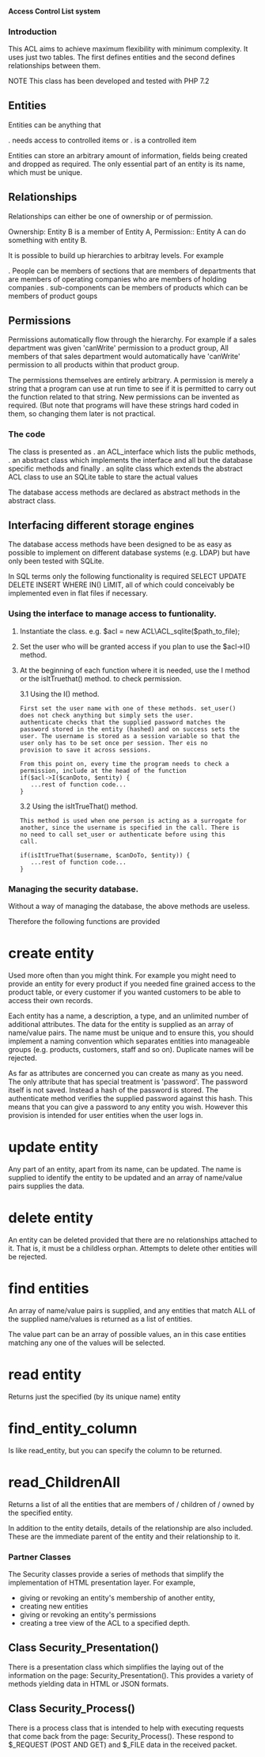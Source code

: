 #### Access Control List system ####

### Introduction ###

This ACL aims to achieve maximum flexibility with minimum complexity.
It uses just two tables. The first defines entities and the second
defines relationships between them.

NOTE This class has been developed and tested with PHP 7.2

## Entities ## 

Entities can be anything that 

. needs access to controlled items or 
. is a controlled item

Entities can store an arbitrary amount of information, fields being
created and dropped as required. The only essential part of an entity
is its name, which must be unique.

## Relationships ##

Relationships can either be one of ownership or of permission.

Ownership:  Entity B is a member of Entity A, 
Permission:: Entity A can do something with entity B.

It is possible to build up hierarchies to arbitray levels. For example

. People can be members of sections that are members of departments that
  are members of operating companies who are members of holding companies
. sub-components can be members of products which can be members of
  product goups

## Permissions ##

Permissions automatically flow through the hierarchy. For example if a 
sales department was given 'canWrite' permission to a product group, All
members of that sales department would automatically have 'canWrite'
permission to all products within that product group.

The permissions themselves are entirely arbitrary. A permission is 
merely a string that a program can use at run time to see if it is
permitted to carry out the function related to that string. New 
permissions can be invented as required. (But note that programs will
have these strings hard coded in them, so changing them later is not 
practical.

### The code ###

The class is presented as 
. an ACL_interface which lists the public methods, 
. an abstract class which implements the interface and all but the 
  database specific methods and finally
. an sqlite class which extends the abstract ACL class to use an 
  SQLite table to stare the actual values

The database access methods are declared as abstract methods in the
abstract class. 

## Interfacing different storage engines ##

The database access methods have been designed to be as easy as possible 
to implement on different database systems (e.g. LDAP) but have only been
tested with SQLite.

In SQL terms only the following functionality is required
SELECT UPDATE DELETE INSERT WHERE IN() LIMIT, all of which could
conceivably be implemented even in flat files if necessary.

### Using the interface to manage access to funtionality. ###

1. Instantiate the class. e.g. $acl = new ACL\ACL_sqlite($path_to_file);
2. Set the user who will be granted access if you plan to use the 
   $acl->I() method.
3. At the beginning of each function where it is needed, use the I
   method or the isItTruethat() method. to check permission.
   
   3.1 Using the I() method.
 
       First set the user name with one of these methods. set_user()
       does not check anything but simply sets the user. 
       authenticate checks that the supplied password matches the 
       password stored in the entity (hashed) and on success sets the
       user. The username is stored as a session variable so that the
       user only has to be set once per session. Ther eis no 
       provision to save it across sessions.
       
       From this point on, every time the program needs to check a 
       permission, include at the head of the function
       if($acl->I($canDoto, $entity) {
          ...rest of function code...
       }
       
   3.2 Using the isItTrueThat() method.
 
       This method is used when one person is acting as a surrogate for
       another, since the username is specified in the call. There is
       no need to call set_user or authenticate before using this
       call.
       
       if(isItTrueThat($username, $canDoTo, $entity)) {
          ...rest of function code...
       }

### Managing the security database. ###

Without a way of managing the database, the above methods are useless.

Therefore the following functions are provided

# create entity #

Used more often than you might think. For example you might need to
provide an entity for every product if you needed fine grained access
to the product table, or every customer if you wanted customers to be 
able to access their own records. 

Each entity has a name, a description, a type, and an unlimited
number of additional attributes. The data for the entity is supplied
as an array of name/value pairs. The name must be unique and to ensure
this, you should implement a naming convention which separates entities
into manageable groups (e.g. products, customers, staff and so on). 
Duplicate names will be rejected.

As far as attributes are concerned you can create as many as you need.
The only attribute that has special treatment is 'password'. The 
password itself is not saved. Instead a hash of the password is
stored. The authenticate method verifies the supplied password against 
this hash. This means that you can give a password to any entity you
wish. However this provision is intended for user entities when the user
logs in.

# update entity #

Any part of an entity, apart from its name, can be updated. The name is
supplied to identify the entity to be updated and an array of name/value
pairs supplies the data.

# delete entity #

An entity can be deleted provided that there are no relationships 
attached to it. That is, it must be a childless orphan. Attempts to 
delete other entities will be rejected.

# find entities #

An array of name/value pairs is supplied, and any entities that match 
ALL of the supplied name/values is returned as a list of entities.

The value part can be an array of possible values, an in this case 
entities matching any one of the values will be selected.

# read entity #

Returns just the specified (by its unique name) entity

# find_entity_column #

Is like read_entity, but you can specify the column to be returned.

# read_ChildrenAll #

Returns a list of all the entities that are members of / children of /
owned by the specified entity.

In addition to the entity details, details of the relationship are also
included. These are the immediate parent of the entity and their
relationship to it.

### Partner Classes ###

The Security classes provide a series of methods that simplify the 
implementation of HTML presentation layer. For example, 

- giving or revoking an entity's membership of another entity,
- creating new entities
- giving or revoking an entity's permissions
- creating a tree view of the ACL to a specified depth.

## Class Security_Presentation() ##

There is a presentation class which simplifies the laying out of the
information on the page: Security_Presentation(). This provides a
variety of methods yielding data in HTML or JSON formats.

## Class Security_Process() ##

There is a process class that is intended to help with executing 
requests that come back from the page: Security_Process(). These 
respond to $_REQUEST (POST AND GET) and $_FILE data in the received
packet.

